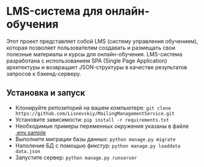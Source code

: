 # LMS-система для онлайн-обучения

Этот проект представляет собой LMS (систему управления обучением), 
которая позволяет пользователям создавать 
и размещать свои полезные материалы и курсы для онлайн-обучения. 
LMS-система разработана с использованием SPA (Single Page Application) архитектуры 
и возвращает JSON-структуры в качестве результатов запросов к бэкенд-серверу.

## Установка и запуск

- Клонируйте репозиторий на вашем компьютере:
`git clone https://github.com/Lisnevskiy/MailingManagementService.git`
- Установите зависимости:
`pip install -r requirements.txt`
- Необходимые примеры переменных окружения указаны в файле [.env.sample](.env.sample)
- Выполните миграции базы данных:
`python manage.py migrate`
- Наполение БД с помощью фикстур: `python manage.py loaddata data.json`
- Запустите сервер:
`python manage.py runserver`
